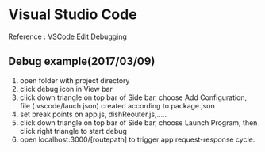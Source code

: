 # Visual Studio Code
Reference : [VSCode Edit Debugging](https://code.visualstudio.com/docs/editor/debugging)
## Debug example(2017/03/09)
1. open folder with project directory
1. click debug icon in View bar
1. click down triangle on top bar of Side bar, choose Add Configuration, 
file (.vscode/lauch.json) created according to package.json
1. set break points on app.js, dishReouter.js,.....
1. click down triangle on top bar of Side bar, choose Launch Program, then click right triangle to start debug
1. open localhost:3000/[routepath] to trigger app request-response cycle.

